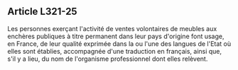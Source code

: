 Article L321-25
----
Les personnes exerçant l'activité de ventes volontaires de meubles aux enchères
publiques à titre permanent dans leur pays d'origine font usage, en France, de
leur qualité exprimée dans la ou l'une des langues de l'Etat où elles sont
établies, accompagnée d'une traduction en français, ainsi que, s'il y a lieu, du
nom de l'organisme professionnel dont elles relèvent.
